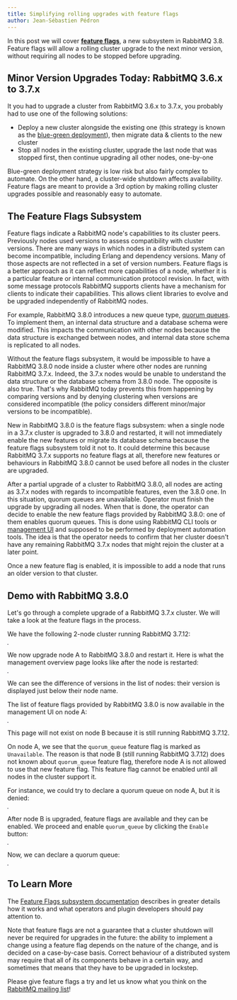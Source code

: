 ```yaml
---
title: Simplifying rolling upgrades with feature flags
author: Jean-Sébastien Pédron
---
```


In this post we will cover **<a href="https://next.rabbitmq.com/feature-flags.html">feature flags</a>**, a new subsystem in RabbitMQ 3.8. Feature flags will allow a rolling cluster upgrade to the next minor version, without requiring all nodes to be stopped before upgrading.

## Minor Version Upgrades Today: RabbitMQ 3.6.x to 3.7.x

It you had to upgrade a cluster from RabbitMQ 3.6.x to 3.7.x, you probably had to use one of the following solutions:

* Deploy a new cluster alongside the existing one (this strategy is known as the [blue-green deployment](blue-green-deployment.html)), then migrate data &amp; clients to the new cluster
* Stop all nodes in the existing cluster, upgrade the last node that was stopped first, then continue upgrading all other nodes, one-by-one

Blue-green deployment strategy is low risk but also fairly complex to automate. On the other hand, a cluster-wide shutdown affects availability. Feature flags are meant to provide a 3rd option by making rolling cluster upgrades possible and reasonably easy to automate.

## The Feature Flags Subsystem

Feature flags indicate a RabbitMQ node's capabilities to its cluster peers. Previously nodes used versions to assess compatibility with cluster versions. There are many ways in which nodes in a distributed system can become incompatible, including Erlang and dependency versions. Many of those aspects are not reflected in a set of version numbers. Feature flags is a better approach as it can reflect more capabilities of a node, whether it is a particular feature or internal communication protocol revision. In fact, with some message protocols RabbitMQ supports clients have a mechanism for clients to indicate their capabilities. This allows client libraries to evolve and be upgraded independently of RabbitMQ nodes.

For example, RabbitMQ 3.8.0 introduces a new queue type, <a href="https://next.rabbitmq.com/quorum-queues.html">quorum queues</a>. To implement them, an internal data structure and a database schema were modified. This impacts the communication with other nodes because the data structure is exchanged between nodes, and internal data store schema is replicated to all nodes.

Without the feature flags subsystem, it would be impossible to have a RabbitMQ 3.8.0 node inside a cluster where other nodes are running RabbitMQ 3.7.x. Indeed, the 3.7.x nodes would be unable to understand the data structure or the database schema from 3.8.0 node. The opposite is also true. That's why RabbitMQ today prevents this from happening by comparing versions and by denying clustering when versions are considered incompatible (the policy considers different minor/major versions to be incompatible).

New in RabbitMQ 3.8.0 is the feature flags subsystem: when a single node in a 3.7.x cluster is upgraded to 3.8.0 and restarted, it will not immediately enable the new features or migrate its database schema because the feature flags subsystem told it not to. It could determine this because RabbitMQ 3.7.x supports no feature flags at all, therefore new features or behaviours in RabbitMQ 3.8.0 cannot be used before all nodes in the cluster are upgraded.

After a partial upgrade of a cluster to RabbitMQ 3.8.0, all nodes are acting as 3.7.x nodes with regards to incompatible features, even the 3.8.0 one. In this situation, quorum queues are unavailable. Operator must finish the upgrade by upgrading all nodes. When that is done, the operator can decide to enable the new feature flags provided by RabbitMQ 3.8.0: one of them enables quorum queues. This is done using RabbitMQ CLI tools or <a href="https://www.rabbitmq.com/management.html">management UI</a> and supposed to be performed by deployment automation tools. The idea is that the operator needs to confirm that her cluster doesn't have any remaining RabbitMQ 3.7.x nodes that might rejoin the cluster at a later point.

Once a new feature flag is enabled, it is impossible to add a node that runs an older version to that cluster.

## Demo with RabbitMQ 3.8.0

Let's go through a complete upgrade of a RabbitMQ 3.7.x cluster. We will take a look at the feature flags in the process.

We have the following 2-node cluster running RabbitMQ 3.7.12:

<img style="border: solid 1px #75757f;" src="https://www.rabbitmq.com/img/blog/feature-flags/01-list-of-nodes-on-node-A-running-3.7.x.png" alt="" />

We now upgrade node A to RabbitMQ 3.8.0 and restart it. Here is what the management overview page looks like after the node is restarted:

<img style="border: solid 1px #75757f;" src="https://www.rabbitmq.com/img/blog/feature-flags/02-list-of-nodes-on-node-A-running-3.8.x.png" alt="" />

We can see the difference of versions in the list of nodes: their version is displayed just below their node name.

The list of feature flags provided by RabbitMQ 3.8.0 is now available in the management UI on node A:

<img style="border: solid 1px #75757f;" src="https://www.rabbitmq.com/img/blog/feature-flags/03-list-of-feature-flags-on-node-A-running-3.8.x.png" alt="" />

This page will not exist on node B because it is still running RabbitMQ 3.7.12.

On node A, we see that the `quorum_queue` feature flag is marked as `Unavailable`. The reason is that node B (still running RabbitMQ 3.7.12) does not known about `quorum_queue` feature flag, therefore node A is not allowed to use that new feature flag. This feature flag cannot be enabled until all nodes in the cluster support it.

For instance, we could try to declare a quorum queue on node A, but it is denied:

<img style="border: solid 1px #75757f;" src="https://www.rabbitmq.com/img/blog/feature-flags/04-quorum-queue-declare-denied-on-node-A-running-3.8.x.png" alt="" />

After node B is upgraded, feature flags are available and they can be enabled. We proceed and enable `quorum_queue` by clicking the `Enable` button:

<img style="border: solid 1px #75757f;" src="https://www.rabbitmq.com/img/blog/feature-flags/05-quorum_queue-feature-flag-enabled-on-node-B-running-3.8.x.png" alt="" />

Now, we can declare a quorum queue:

<img style="border: solid 1px #75757f;" src="https://www.rabbitmq.com/img/blog/feature-flags/06-quorum-queue-declare-accepted-on-node-A-running-3.8.x.png" alt="" />

## To Learn More

The <a href="https://next.rabbitmq.com/feature-flags.html">Feature Flags subsystem documentation</a> describes in greater details how it works and what operators and plugin developers should pay attention to.

Note that feature flags are not a guarantee that a cluster shutdown will never be required for upgrades in the future: the ability to implement a change using a feature flag depends on the nature of the change, and is decided on a case-by-case basis. Correct behaviour of a distributed system may require that all of its components behave in a certain way, and sometimes that means that they have to be upgraded in lockstep.

Please give feature flags a try and let us know what you think on the <a href="https://groups.google.com/forum/#!forum/rabbitmq-users">RabbitMQ mailing list</a>!
